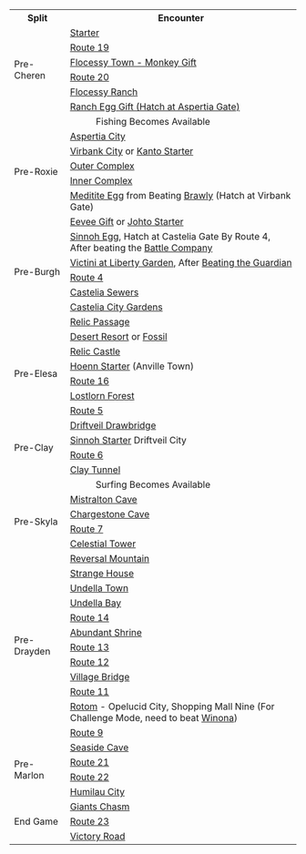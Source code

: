 <table>
    <tr><th>Split</th><th>Encounter</th></tr>
    <tr>
        <td rowspan="6" style="vertical-align: middle;">Pre-Cheren</td>
        <td><a href="https://smilingzero.github.io/BlazeBlack2ReduxWiki/giftPokemon/#snivy-tepig-or-oshawott">Starter</a></td>
    </tr>
    <tr><td><a href="https://smilingzero.github.io/BlazeBlack2ReduxWiki/wildareas/Route_19/">Route 19</a></td></tr>
    <tr><td><a href="https://smilingzero.github.io/BlazeBlack2ReduxWiki/giftPokemon/#elemental-monkey-gift">Flocessy Town - Monkey Gift</a></td></tr>
    <tr><td><a href="https://smilingzero.github.io/BlazeBlack2ReduxWiki/wildareas/Route_20/">Route 20</a></td></tr>
    <tr><td><a href="https://smilingzero.github.io/BlazeBlack2ReduxWiki/wildareas/Floccesy_Ranch/">Flocessy Ranch</a></td></tr>
    <tr><td><a href="https://smilingzero.github.io/BlazeBlack2ReduxWiki/giftPokemon/#ranch-egg-gift">Ranch Egg Gift (Hatch at Aspertia Gate)</a></td></tr>
    <tr><td colspan="2" align="center">Fishing Becomes Available</td></tr>
    <tr>
        <td rowspan="5" style="vertical-align: middle;">Pre-Roxie</td>
        <td><a href="https://smilingzero.github.io/BlazeBlack2ReduxWiki/wildareas/Aspertia_City/">Aspertia City</a></td>
    </tr>
    <tr> <td><a href="https://smilingzero.github.io/BlazeBlack2ReduxWiki/wildareas/Virbank_City/">Virbank City</a> or <a href="https://smilingzero.github.io/BlazeBlack2ReduxWiki/giftPokemon/#bulbasaur-charmander-or-squirtle">Kanto Starter</a></td> </tr>
    <tr> <td> <a href="https://smilingzero.github.io/BlazeBlack2ReduxWiki/wildareas/Virbank_Complex_-_Outside/">Outer Complex</a></td> </tr>
    <tr> <td> <a href="https://smilingzero.github.io/BlazeBlack2ReduxWiki/wildareas/Virbank_Complex_-_Inside/">Inner Complex</a></td> </tr>
    <tr> <td> <a href="https://smilingzero.github.io/BlazeBlack2ReduxWiki/giftPokemon/#meditite-egg">Meditite Egg</a> from Beating <a href ="https://smilingzero.github.io/BlazeBlack2ReduxWiki/trainers/virbankcityandroxiesgym/">Brawly</a> (Hatch at Virbank Gate)</td> </tr>
    <tr>
        <td rowspan="7" style="vertical-align: middle;">Pre-Burgh</td>
        <td><a href="https://smilingzero.github.io/BlazeBlack2ReduxWiki/giftPokemon/#eevee">Eevee Gift</a> or <a href="https://smilingzero.github.io/BlazeBlack2ReduxWiki/giftPokemon/#chikorita-cyndaquil-or-totodile">Johto Starter</a></td>
    </tr>
    <tr> <td> <a href="https://smilingzero.github.io/BlazeBlack2ReduxWiki/giftPokemon/#bonsly-mime-jr-glameow-or-stunky-egg">Sinnoh Egg</a>, Hatch at Castelia Gate By Route 4, After beating the <a href="https://smilingzero.github.io/BlazeBlack2ReduxWiki/trainers/casteliacitybattlecompany/">Battle Company</a></td> </tr>
    <tr> <td> <a href="https://smilingzero.github.io/BlazeBlack2ReduxWiki/legendary/#the-victory-pokemon-victini">Victini at Liberty Garden</a>, After <a href="https://smilingzero.github.io/BlazeBlack2ReduxWiki/trainers/libertygarden/">Beating the Guardian</a></td> </tr>
    <tr><td><a href="https://smilingzero.github.io/BlazeBlack2ReduxWiki/wildareas/Route_4/">Route 4</a></td></tr>
    <tr><td><a href="https://smilingzero.github.io/BlazeBlack2ReduxWiki/wildareas/Castelia_Sewers/">Castelia Sewers</a></td></tr>
    <tr><td><a href="https://smilingzero.github.io/BlazeBlack2ReduxWiki/wildareas/Castelia_City_Gardens/">Castelia City Gardens</a></td></tr>
    <tr><td><a href="https://smilingzero.github.io/BlazeBlack2ReduxWiki/wildareas/Relic_Passage/">Relic Passage</a></td></tr>
    <tr>
        <td rowspan="6" style="vertical-align: middle;">Pre-Elesa</td>
        <td><a href="https://smilingzero.github.io/BlazeBlack2ReduxWiki/wildareas/Desert_Resort/">Desert Resort</a> or <a href="https://smilingzero.github.io/BlazeBlack2ReduxWiki/giftPokemon/#omanyte-kabuto-lileep-anorith-cranidos-shieldon-tirtouga-or-archen">Fossil</a></td>
    </tr>
    <tr><td><a href="https://smilingzero.github.io/BlazeBlack2ReduxWiki/wildareas/Relic_Castle/">Relic Castle</a></td></tr>
    <tr><td><a href="https://smilingzero.github.io/BlazeBlack2ReduxWiki/giftPokemon/#treeko-torchic-or-mudkip">Hoenn Starter</a> (Anville Town)</td></tr>
    <tr><td><a href="https://smilingzero.github.io/BlazeBlack2ReduxWiki/wildareas/Route_16/">Route 16</a></td></tr>
    <tr><td><a href="https://smilingzero.github.io/BlazeBlack2ReduxWiki/wildareas/Lostlorn_Forest/">Lostlorn Forest</a></td></tr>
    <tr><td><a href="https://smilingzero.github.io/BlazeBlack2ReduxWiki/wildareas/Route_5/">Route 5</a></td></tr>
    <tr>
        <td rowspan="4" style="vertical-align: middle;">Pre-Clay</td>
        <td><a href="https://smilingzero.github.io/BlazeBlack2ReduxWiki/wildareas/Driftveil_Drawbridge%2C_Charizard_Bridge/">Driftveil Drawbridge</a></td>
    </tr>
    <tr><td><a href="https://smilingzero.github.io/BlazeBlack2ReduxWiki/giftPokemon/#turtwig-chimchar-or-piplup">Sinnoh Starter</a> Driftveil City</td></tr>
    <tr><td><a href="https://smilingzero.github.io/BlazeBlack2ReduxWiki/wildareas/Route_6/">Route 6</a></td></tr>
    <tr><td><a href="https://smilingzero.github.io/BlazeBlack2ReduxWiki/wildareas/Clay_Tunnel/">Clay Tunnel</a></td></tr>
    <tr><td colspan="2" align="center">Surfing Becomes Available</td></tr>
    <tr>
        <td rowspan="4" style="vertical-align: middle;">Pre-Skyla</td>
        <td><a href="https://smilingzero.github.io/BlazeBlack2ReduxWiki/wildareas/Mistralton_Cave/">Mistralton Cave</a></td>
    </tr>
    <tr><td><a href="https://smilingzero.github.io/BlazeBlack2ReduxWiki/wildareas/Chargestone_Cave/">Chargestone Cave</a></td></tr>
    <tr><td><a href="https://smilingzero.github.io/BlazeBlack2ReduxWiki/wildareas/Route_7/">Route 7</a></td></tr>
    <tr><td><a href="https://smilingzero.github.io/BlazeBlack2ReduxWiki/wildareas/Celestial_Tower/">Celestial Tower</a></td></tr>
    <tr>
        <td rowspan="12" style="vertical-align: middle;">Pre-Drayden</td>
        <td><a href="https://smilingzero.github.io/BlazeBlack2ReduxWiki/wildareas/Reversal_Mountain/">Reversal Mountain</a></td>
    </tr>
    <tr><td><a href="https://smilingzero.github.io/BlazeBlack2ReduxWiki/wildareas/Strange_House/">Strange House</a></td></tr>
    <tr><td><a href="https://smilingzero.github.io/BlazeBlack2ReduxWiki/wildareas/Undella_Town/"> Undella Town</a></td></tr>
    <tr><td><a href="https://smilingzero.github.io/BlazeBlack2ReduxWiki/wildareas/Undella_Bay/"> Undella Bay</a></td></tr>
    <tr><td><a href="https://smilingzero.github.io/BlazeBlack2ReduxWiki/wildareas/Route_14/">Route 14</a></td></tr>
    <tr><td><a href="https://smilingzero.github.io/BlazeBlack2ReduxWiki/wildareas/Abundant_Shrine/">Abundant Shrine</a></td></tr>
    <tr><td><a href="https://smilingzero.github.io/BlazeBlack2ReduxWiki/wildareas/Route_13/">Route 13</a></td></tr>
    <tr><td><a href="https://smilingzero.github.io/BlazeBlack2ReduxWiki/wildareas/Route_12/">Route 12</a></td></tr>
    <tr><td><a href="https://smilingzero.github.io/BlazeBlack2ReduxWiki/wildareas/Village_Bridge/">Village Bridge</a></td></tr>
    <tr><td><a href="https://smilingzero.github.io/BlazeBlack2ReduxWiki/wildareas/Route_11/">Route 11</a></td></tr>
    <tr><td><a href="https://smilingzero.github.io/BlazeBlack2ReduxWiki/giftPokemon/#rotom">Rotom</a> - Opelucid City, Shopping Mall Nine (For Challenge Mode, need to beat <a href="https://smilingzero.github.io/BlazeBlack2ReduxWiki/trainers/opelucidcity/">Winona</a>)</td></tr>
    <tr><td><a href="https://smilingzero.github.io/BlazeBlack2ReduxWiki/wildareas/Route_9/">Route 9</a></td></tr>
    <tr>
        <td rowspan="4" style="vertical-align: middle;">Pre-Marlon</td>
        <td><a href="https://smilingzero.github.io/BlazeBlack2ReduxWiki/wildareas/Seaside_Cave/">Seaside Cave</a></td>
    </tr>
    <tr><td><a href="https://smilingzero.github.io/BlazeBlack2ReduxWiki/wildareas/Route_21/">Route 21</a></td></tr>
    <tr><td><a href="https://smilingzero.github.io/BlazeBlack2ReduxWiki/wildareas/Route_22/">Route 22</a></td></tr>
    <tr><td><a href="https://smilingzero.github.io/BlazeBlack2ReduxWiki/wildareas/Humilau_City/">Humilau City</a></td></tr>
    <tr>
        <td rowspan="4" style="vertical-align: middle;">End Game</td>
        <td><a href="https://smilingzero.github.io/BlazeBlack2ReduxWiki/wildareas/Giants_Chasm/">Giants Chasm</a></td>
    </tr>
    <tr><td><a href="https://smilingzero.github.io/BlazeBlack2ReduxWiki/wildareas/Route_23/">Route 23</a></td></tr>
    <tr><td><a href="https://smilingzero.github.io/BlazeBlack2ReduxWiki/wildareas/Victory_Road/">Victory Road</a></td></tr>
</table>